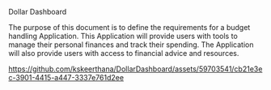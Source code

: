 Dollar Dashboard 

The purpose of this document is to define the requirements for a budget handling Application. This Application will provide users with tools to manage their personal finances and track their spending. The Application will also provide users with access to financial advice and resources.



https://github.com/kskeerthana/DollarDashboard/assets/59703541/cb21e3ec-3901-4415-a447-3337e761d2ee

